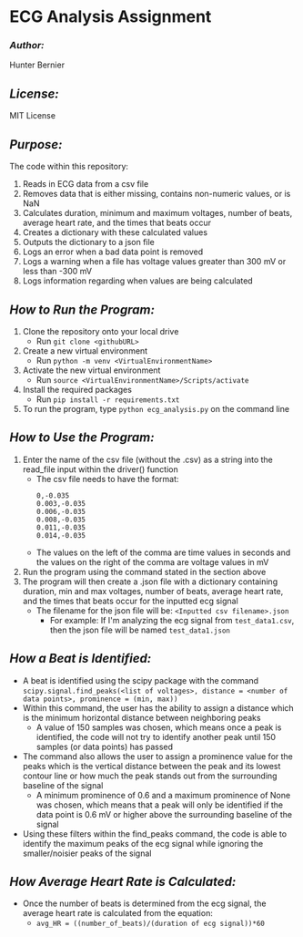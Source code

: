 # **ECG Analysis Assignment**
### **_Author:_**
Hunter Bernier
## **_License:_**
MIT License
## **_Purpose:_**
The code within this repository:
1. Reads in ECG data from a csv file
2. Removes data that is either missing, contains non-numeric values, or is NaN
3. Calculates duration, minimum and maximum voltages, number of beats, average heart rate, and the times that beats occur
4. Creates a dictionary with these calculated values
5. Outputs the dictionary to a json file
6. Logs an error when a bad data point is removed
7. Logs a warning when a file has voltage values greater than 300 mV or less than -300 mV
8. Logs information regarding when values are being calculated
## **_How to Run the Program:_**
1. Clone the repository onto your local drive
    * Run `git clone <githubURL>`
2. Create a new virtual environment
    * Run `python -m venv <VirtualEnvironmentName>`
3. Activate the new virtual environment
    * Run `source <VirtualEnvironmentName>/Scripts/activate` 
4. Install the required packages
    * Run `pip install -r requirements.txt`
5. To run the program, type `python ecg_analysis.py` on the command line
## **_How to Use the Program:_**
1. Enter the name of the csv file (without the .csv) as a string into the read_file input within the driver() function
    * The csv file needs to have the format:
        ```
        0,-0.035
        0.003,-0.035
        0.006,-0.035
        0.008,-0.035
        0.011,-0.035
        0.014,-0.035
        ```
    * The values on the left of the comma are time values in seconds and the values on the right of the comma are voltage values in mV
2. Run the program using the command stated in the section above
3. The program will then create a .json file with a dictionary containing duration, min and max voltages, number of beats, average heart rate, and the times that beats occur for the inputted ecg signal
    * The filename for the json file will be: `<Inputted csv filename>.json`
        * For example: If I'm analyzing the ecg signal from `test_data1.csv`, then the json file will be named `test_data1.json`
## **_How a Beat is Identified:_**
* A beat is identified using the scipy package with the command `scipy.signal.find_peaks(<list of voltages>, distance = <number of data points>, prominence = (min, max))`
* Within this command, the user has the ability to assign a distance which is the minimum horizontal distance between neighboring peaks
    * A value of 150 samples was chosen, which means once a peak is identified, the code will not try to identify another peak until 150 samples (or data points) has passed
* The command also allows the user to assign a prominence value for the peaks which is the vertical distance between the peak and its lowest contour line or how much the peak stands out from the surrounding baseline of the signal
    * A minimum prominence of 0.6 and a maximum prominence of None was chosen, which means that a peak will only be identified if the data point is 0.6 mV or higher above the surrounding baseline of the signal
* Using these filters within the find_peaks command, the code is able to identify the maximum peaks of the ecg signal while ignoring the smaller/noisier peaks of the signal
## **_How Average Heart Rate is Calculated:_**
* Once the number of beats is determined from the ecg signal, the average heart rate is calculated from the equation: 
    * `avg_HR = ((number_of_beats)/(duration of ecg signal))*60`

